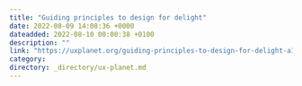 ```yaml
---
title: "Guiding principles to design for delight"
date: 2022-08-09 14:08:36 +0000
dateadded: 2022-08-10 00:00:38 +0100
description: ""
link: "https://uxplanet.org/guiding-principles-to-design-for-delight-a1d04a809fd9?source=rss----819cc2aaeee0---4"
category:
directory: _directory/ux-planet.md
---
```

